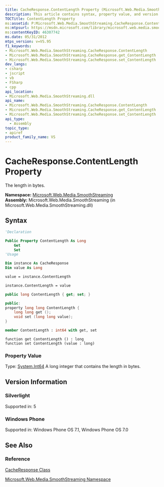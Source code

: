```yaml
---
title: CacheResponse.ContentLength Property (Microsoft.Web.Media.SmoothStreaming)
description: This article contains syntax, property value, and version information for the CacheResponse.ContentLength property.
TOCTitle: ContentLength Property
ms:assetid: P:Microsoft.Web.Media.SmoothStreaming.CacheResponse.ContentLength
ms:mtpsurl: https://msdn.microsoft.com/library/microsoft.web.media.smoothstreaming.cacheresponse.contentlength(v=VS.95)
ms:contentKeyID: 46307742
ms.date: 05/31/2012
mtps_version: v=VS.95
f1_keywords:
- Microsoft.Web.Media.SmoothStreaming.CacheResponse.ContentLength
- Microsoft.Web.Media.SmoothStreaming.CacheResponse.get_ContentLength
- Microsoft.Web.Media.SmoothStreaming.CacheResponse.set_ContentLength
dev_langs:
- csharp
- jscript
- vb
- FSharp
- cpp
api_location:
- Microsoft.Web.Media.SmoothStreaming.dll
api_name:
- Microsoft.Web.Media.SmoothStreaming.CacheResponse.ContentLength
- Microsoft.Web.Media.SmoothStreaming.CacheResponse.get_ContentLength
- Microsoft.Web.Media.SmoothStreaming.CacheResponse.set_ContentLength
api_type:
  - Assembly
topic_type:
- apiref
product_family_name: VS
---
```


# CacheResponse.ContentLength Property

The length in bytes.

**Namespace:**  [Microsoft.Web.Media.SmoothStreaming](microsoft-web-media-smoothstreaming-namespace_1.md)  
**Assembly:**  Microsoft.Web.Media.SmoothStreaming (in Microsoft.Web.Media.SmoothStreaming.dll)

## Syntax

```vb
'Declaration

Public Property ContentLength As Long
    Get
    Set
'Usage

Dim instance As CacheResponse
Dim value As Long

value = instance.ContentLength

instance.ContentLength = value
```

```csharp
public long ContentLength { get; set; }
```

```cpp
public:
property long long ContentLength {
    long long get ();
    void set (long long value);
}
```

``` fsharp
member ContentLength : int64 with get, set
```

```jscript
function get ContentLength () : long
function set ContentLength (value : long)
```

### Property Value

Type: [System.Int64](https://msdn.microsoft.com/library/6yy583ek\(v=vs.95\))  
A long integer that contains the length in bytes.

## Version Information

### Silverlight

Supported in: 5  

### Windows Phone

Supported in: Windows Phone OS 7.1, Windows Phone OS 7.0  

## See Also

### Reference

[CacheResponse Class](cacheresponse-class-microsoft-web-media-smoothstreaming_1.md)

[Microsoft.Web.Media.SmoothStreaming Namespace](microsoft-web-media-smoothstreaming-namespace_1.md)
